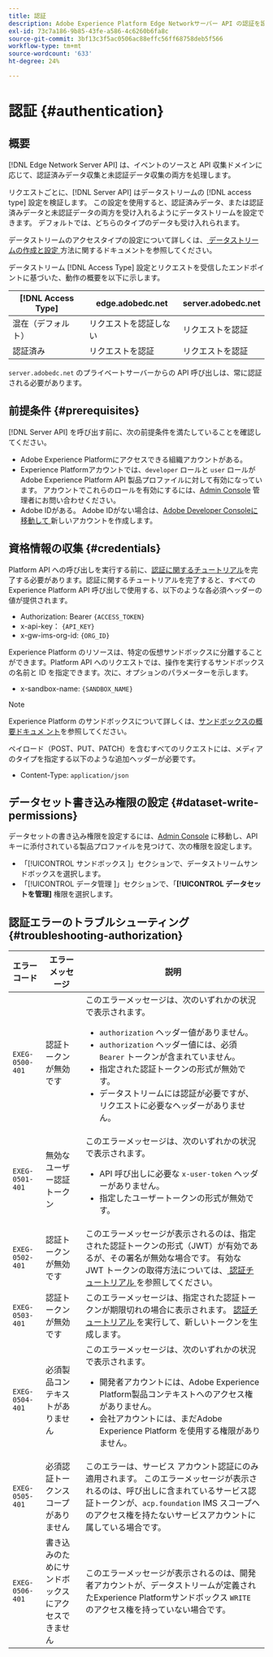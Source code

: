 ```yaml
---
title: 認証
description: Adobe Experience Platform Edge Networkサーバー API の認証を設定する方法について説明します。
exl-id: 73c7a186-9b85-43fe-a586-4c6260b6fa8c
source-git-commit: 3bf13c3f5ac0506ac88effc56ff68758deb5f566
workflow-type: tm+mt
source-wordcount: '633'
ht-degree: 24%

---
```


# 認証 {#authentication}

## 概要

[!DNL Edge Network Server API] は、イベントのソースと API 収集ドメインに応じて、認証済みデータ収集と未認証データ収集の両方を処理します。

リクエストごとに、[!DNL Server API] はデータストリームの [!DNL access type] 設定を検証します。 この設定を使用すると、認証済みデータ、または認証済みデータと未認証データの両方を受け入れるようにデータストリームを設定できます。 デフォルトでは、どちらのタイプのデータも受け入れられます。

データストリームのアクセスタイプの設定について詳しくは、[ データストリームの作成と設定 ](../datastreams/overview.md#create) 方法に関するドキュメントを参照してください。

データストリーム [!DNL Access Type] 設定とリクエストを受信したエンドポイントに基づいた、動作の概要を以下に示します。

| [!DNL Access Type] | edge.adobedc.net | server.adobedc.net |
|-----------------|-------------------------------|-----------------------|
| 混在（デフォルト） | リクエストを認証しない | リクエストを認証 |
| 認証済み | リクエストを認証 | リクエストを認証 |

`server.adobedc.net` のプライベートサーバーからの API 呼び出しは、常に認証される必要があります。

## 前提条件 {#prerequisites}

[!DNL Server API] を呼び出す前に、次の前提条件を満たしていることを確認してください。

* Adobe Experience Platformにアクセスできる組織アカウントがある。
* Experience Platformアカウントでは、`developer` ロールと `user` ロールがAdobe Experience Platform API 製品プロファイルに対して有効になっています。 アカウントでこれらのロールを有効にするには、[Admin Console](../access-control/home.md) 管理者にお問い合わせください。
* Adobe IDがある。 Adobe IDがない場合は、[Adobe Developer Consoleに移動して ](https://developer.adobe.com/console) 新しいアカウントを作成します。

## 資格情報の収集 {#credentials}

Platform API への呼び出しを実行する前に、[認証に関するチュートリアル](../landing/api-authentication.md)を完了する必要があります。認証に関するチュートリアルを完了すると、すべての Experience Platform API 呼び出しで使用する、以下のような各必須ヘッダーの値が提供されます。

* Authorization: Bearer `{ACCESS_TOKEN}`
* x-api-key： `{API_KEY}`
* x-gw-ims-org-id: `{ORG_ID}`

Experience Platform のリソースは、特定の仮想サンドボックスに分離することができます。Platform API へのリクエストでは、操作を実行するサンドボックスの名前と ID を指定できます。次に、オプションのパラメーターを示します。

* x-sandbox-name: `{SANDBOX_NAME}`

>[!NOTE]
>
>Experience Platform のサンドボックスについて詳しくは、[サンドボックスの概要ドキュメ ント](../sandboxes/home.md)を参照してください。

ペイロード（POST、PUT、PATCH）を含むすべてのリクエストには、メディアのタイプを指定する以下のような追加ヘッダーが必要です。

* Content-Type: `application/json`

## データセット書き込み権限の設定 {#dataset-write-permissions}

データセットの書き込み権限を設定するには、[Admin Console](https://adminconsole.adobe.com) に移動し、API キーに添付されている製品プロファイルを見つけて、次の権限を設定します。

* 「[!UICONTROL  サンドボックス ]」セクションで、データストリームサンドボックスを選択します。
* 「[!UICONTROL  データ管理 ]」セクションで、「**[!UICONTROL データセットを管理]** 権限を選択します。

## 認証エラーのトラブルシューティング {#troubleshooting-authorization}

| エラーコード | エラーメッセージ | 説明 |
| --- | --- | --- |
| `EXEG-0500-401` | 認証トークンが無効です | このエラーメッセージは、次のいずれかの状況で表示されます。  <ul><li>`authorization` ヘッダー値がありません。</li><li>`authorization` ヘッダー値には、必須 `Bearer` トークンが含まれていません。</li><li>指定された認証トークンの形式が無効です。</li><li>データストリームには認証が必要ですが、リクエストに必要なヘッダーがありません。</li></ul> |
| `EXEG-0501-401` | 無効なユーザー認証トークン | このエラーメッセージは、次のいずれかの状況で表示されます。 <ul><li>API 呼び出しに必要な `x-user-token` ヘッダーがありません。</li><li>指定したユーザートークンの形式が無効です。</li></ul> |
| `EXEG-0502-401` | 認証トークンが無効です | このエラーメッセージが表示されるのは、指定された認証トークンの形式（JWT）が有効であるが、その署名が無効な場合です。 有効な JWT トークンの取得方法については、[ 認証チュートリアル ](../landing/api-authentication.md) を参照してください。 |
| `EXEG-0503-401` | 認証トークンが無効です | このエラーメッセージは、指定された認証トークンが期限切れの場合に表示されます。 [ 認証チュートリアル ](../landing/api-authentication.md) を実行して、新しいトークンを生成します。 |
| `EXEG-0504-401` | 必須製品コンテキストがありません | このエラーメッセージは、次のいずれかの状況で表示されます。  <ul><li>開発者アカウントには、Adobe Experience Platform製品コンテキストへのアクセス権がありません。</li><li>会社アカウントには、まだAdobe Experience Platform を使用する権限がありません。</li></ul> |
| `EXEG-0505-401` | 必須認証トークンスコープがありません | このエラーは、サービス アカウント認証にのみ適用されます。 このエラーメッセージが表示されるのは、呼び出しに含まれているサービス認証トークンが、`acp.foundation` IMS スコープへのアクセス権を持たないサービスアカウントに属している場合です。 |
| `EXEG-0506-401` | 書き込みのためにサンドボックスにアクセスできません | このエラーメッセージが表示されるのは、開発者アカウントが、データストリームが定義されたExperience Platformサンドボックス `WRITE` のアクセス権を持っていない場合です。 |
